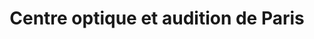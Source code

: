 ---
title: "Centre optique et audition de Paris"
url: /paris/centre-optique-et-audition-de-paris/
shop: Optiker
---